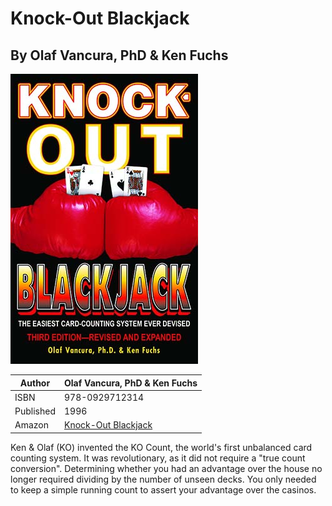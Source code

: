 # Knock-Out Blackjack
## By Olaf Vancura, PhD & Ken Fuchs

![Knock-Out Blackjack](../../img/books/Knock-Out_Blackjack.jpg)

| Author | Olaf Vancura, PhD & Ken Fuchs |
| --- | --- |
| ISBN | 978-0929712314 |
| Published | 1996 |
| Amazon | [Knock-Out Blackjack](https://www.amazon.com/Knock-Out-Blackjack-Easiest-Counting-Devised-ebook/dp/B004ELAND0/) |

Ken & Olaf (KO) invented the KO Count, the world's first unbalanced card counting system. It was revolutionary, as it did not
require a "true count conversion". Determining whether you had an advantage over the house no longer required dividing by the
number of unseen decks. You only needed to keep a simple running count to assert your advantage over the casinos.
